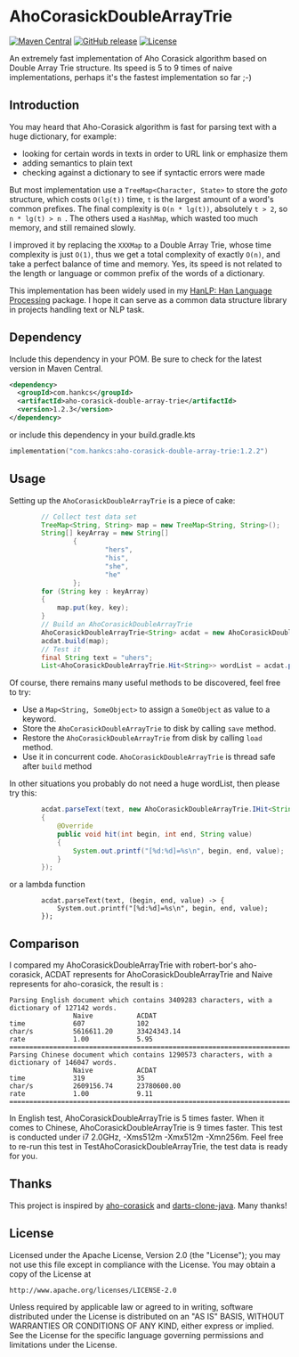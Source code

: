 AhoCorasickDoubleArrayTrie
============
[![Maven Central](https://maven-badges.herokuapp.com/maven-central/com.hankcs/aho-corasick-double-array-trie/badge.svg)](https://maven-badges.herokuapp.com/maven-central/com.hankcs/aho-corasick-double-array-trie/)
[![GitHub release](https://img.shields.io/github/release/hankcs/AhoCorasickDoubleArrayTrie.svg)](https://github.com/hankcs/AhoCorasickDoubleArrayTrie/releases)
[![License](https://img.shields.io/badge/license-Apache%202-4EB1BA.svg)](https://www.apache.org/licenses/LICENSE-2.0.html)

An extremely fast implementation of Aho Corasick algorithm based on Double Array Trie structure. Its speed is 5 to 9 times of naive implementations, perhaps it's the fastest implementation so far ;-)

Introduction
------------
You may heard that Aho-Corasick algorithm is fast for parsing text with a huge dictionary, for example:
* looking for certain words in texts in order to URL link or emphasize them
* adding semantics to plain text
* checking against a dictionary to see if syntactic errors were made

But most implementation use a `TreeMap<Character, State>` to store the *goto* structure, which costs `O(lg(t))` time, `t` is the largest amount of a word's common prefixes. The final complexity is `O(n * lg(t))`, absolutely `t > 2`, so `n * lg(t) > n `. The others used a `HashMap`, which wasted too much memory, and still remained slowly.

I improved it by replacing the `XXXMap` to a Double Array Trie, whose time complexity is just `O(1)`, thus we get a total complexity of exactly `O(n)`, and take a perfect balance of time and memory. Yes, its speed is not related to the length or language or common prefix of the words of a dictionary.

This implementation has been widely used in my [HanLP: Han Language Processing](https://github.com/hankcs/HanLP) package. I hope it can serve as a common data structure library in projects handling text or NLP task.

Dependency
----------
Include this dependency in your POM. Be sure to check for the latest version in Maven Central.

```xml
<dependency>
  <groupId>com.hankcs</groupId>
  <artifactId>aho-corasick-double-array-trie</artifactId>
  <version>1.2.3</version>
</dependency>
```
or include this dependency in your build.gradle.kts
```kotlin
implementation("com.hankcs:aho-corasick-double-array-trie:1.2.2")
```

Usage
-----
Setting up the `AhoCorasickDoubleArrayTrie` is a piece of cake:

```java
        // Collect test data set
        TreeMap<String, String> map = new TreeMap<String, String>();
        String[] keyArray = new String[]
                {
                        "hers",
                        "his",
                        "she",
                        "he"
                };
        for (String key : keyArray)
        {
            map.put(key, key);
        }
        // Build an AhoCorasickDoubleArrayTrie
        AhoCorasickDoubleArrayTrie<String> acdat = new AhoCorasickDoubleArrayTrie<String>();
        acdat.build(map);
        // Test it
        final String text = "uhers";
        List<AhoCorasickDoubleArrayTrie.Hit<String>> wordList = acdat.parseText(text);
```

Of course, there remains many useful methods to be discovered, feel free to try:
* Use a `Map<String, SomeObject>` to assign a `SomeObject` as value to a keyword.
* Store the `AhoCorasickDoubleArrayTrie` to disk by calling `save` method.
* Restore the `AhoCorasickDoubleArrayTrie` from disk by calling `load` method.
* Use it in concurrent code. `AhoCorasickDoubleArrayTrie` is thread safe after `build` method

In other situations you probably do not need a huge wordList, then please try this:

```java
        acdat.parseText(text, new AhoCorasickDoubleArrayTrie.IHit<String>()
        {
            @Override
            public void hit(int begin, int end, String value)
            {
                System.out.printf("[%d:%d]=%s\n", begin, end, value);
            }
        });
```

or a lambda function

```
        acdat.parseText(text, (begin, end, value) -> {
            System.out.printf("[%d:%d]=%s\n", begin, end, value);
        });
```

Comparison
-----
I compared my AhoCorasickDoubleArrayTrie with robert-bor's aho-corasick, ACDAT represents for AhoCorasickDoubleArrayTrie and Naive represents for aho-corasick, the result is :

```
Parsing English document which contains 3409283 characters, with a dictionary of 127142 words.
               	Naive          	ACDAT
time           	607            	102
char/s         	5616611.20     	33424343.14
rate           	1.00           	5.95
===========================================================================
Parsing Chinese document which contains 1290573 characters, with a dictionary of 146047 words.
               	Naive          	ACDAT
time           	319            	35
char/s         	2609156.74     	23780600.00
rate           	1.00           	9.11
===========================================================================
```

In English test, AhoCorasickDoubleArrayTrie is 5 times faster. When it comes to Chinese, AhoCorasickDoubleArrayTrie is 9 times faster.
This test is conducted under i7 2.0GHz, -Xms512m -Xmx512m -Xmn256m. Feel free to re-run this test in TestAhoCorasickDoubleArrayTrie, the test data is ready for you.

Thanks
-----
This project is inspired by [aho-corasick](https://github.com/robert-bor/aho-corasick) and [darts-clone-java](https://github.com/hiroshi-manabe/darts-clone-java).
Many thanks!

License
-------
   Licensed under the Apache License, Version 2.0 (the "License");
   you may not use this file except in compliance with the License.
   You may obtain a copy of the License at

	http://www.apache.org/licenses/LICENSE-2.0

   Unless required by applicable law or agreed to in writing, software
   distributed under the License is distributed on an "AS IS" BASIS,
   WITHOUT WARRANTIES OR CONDITIONS OF ANY KIND, either express or implied.
   See the License for the specific language governing permissions and
   limitations under the License.



